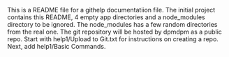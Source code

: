 This is a README file for a githelp documentatiion file.
The initial project contains this README, 4 empty app directories and a node_modules directory to be ignored.
The node_modules has a few random directories from the real one.
The git repository will be hosted by dpmdpm as a public repo.
Start with help1/Upload to Git.txt for instructions on creating a repo.
Next, add help1/Basic Commands.
